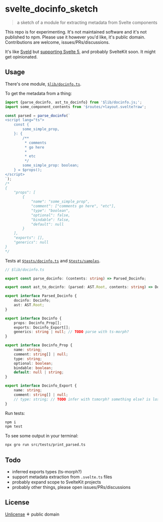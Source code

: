 # svelte_docinfo_sketch

> a sketch of a module for extracting metadata from Svelte components

This repo is for experimenting. It's not maintained software and it's not published to npm.
Please use it however you'd like, it's public domain.
Contributions are welcome, issues/PRs/discussions.

It's like [Sveld](https://github.com/carbon-design-system/sveld)
but [supporting Svelte 5](https://github.com/carbon-design-system/sveld/issues/128),
and probably SvelteKit soon. It might get opinionated.

## Usage

There's one module, [`$lib/docinfo.ts`](./src/lib/docinfo.ts).

To get the metadata from a thing:

```ts
import {parse_docinfo, ast_to_docinfo} from '$lib/docinfo.js;';
import some_component_contents from '$routes/+layout.svelte?raw';

const parsed = parse_docinfo(`
<script lang="ts">
	const {
		some_simple_prop,
	}: {
		/**
		 * comments
		 * go here
		 *
		 * etc
		 */
		some_simple_prop: boolean;
	} = $props();
</script>
`);
/*
{
	"props": [
		{
			"name": "some_simple_prop",
			"comment": ["comments go here", "etc"],
			"type": "boolean",
			"optional": false,
			"bindable": false,
			"default": null
		}
	],
	"exports": [],
	"generics": null
}
*/
```

Tests at [`$tests/docinfo.ts`](./src/tests/docinfo.test.ts)
and [`$tests/samples`](./src/tests/samples).

```ts
// $lib/docinfo.ts

export const parse_docinfo: (contents: string) => Parsed_Docinfo;

export const ast_to_docinfo: (parsed: AST.Root, contents: string) => Docinfo;

export interface Parsed_Docinfo {
	docinfo: Docinfo;
	ast: AST.Root;
}

export interface Docinfo {
	props: Docinfo_Prop[];
	exports: Docinfo_Export[];
	generics: string | null; // TODO parse with ts-morph?
}

export interface Docinfo_Prop {
	name: string;
	comment: string[] | null;
	type: string;
	optional: boolean;
	bindable: boolean;
	default: null | string;
}

export interface Docinfo_Export {
	name: string;
	comment: string[] | null;
	// type: string; // TODO infer with tsmorph? something else? is lossy to parse from the AST
}
```

Run tests:

```bash
npm i
npm test
```

To see some output in your terminal:

```bash
npx gro run src/tests/print_parsed.ts
```

## Todo

- inferred exports types (ts-morph?)
- support metadata extraction from `.svelte.ts` files
- probably expand scope to SvelteKit projects
- probably other things, please open issues/PRs/discussions

## License

[Unlicense](license) ⚘ public domain
